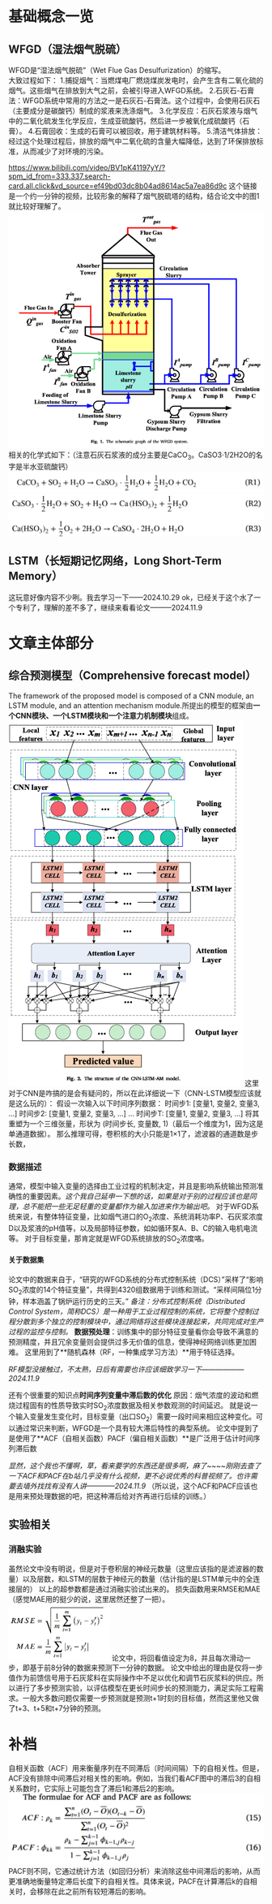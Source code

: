 # 基础概念一览
## WFGD（湿法烟气脱硫）
WFGD是“湿法烟气脱硫”（Wet Flue Gas Desulfurization）的缩写。  
大致过程如下：
1.捕捉烟气：当燃煤电厂燃烧煤炭发电时，会产生含有二氧化硫的烟气。这些烟气在排放到大气之前，会被引导进入WFGD系统。
2.石灰石-石膏法：WFGD系统中常用的方法之一是石灰石-石膏法。这个过程中，会使用石灰石（主要成分是碳酸钙）制成的浆液来洗涤烟气。
3.化学反应：石灰石浆液与烟气中的二氧化硫发生化学反应，生成亚硫酸钙，然后进一步被氧化成硫酸钙（石膏）。
4.石膏回收：生成的石膏可以被回收，用于建筑材料等。
5.清洁气体排放：经过这个处理过程后，排放的烟气中二氧化硫的含量大幅降低，达到了环保排放标准，从而减少了对环境的污染。

https://www.bilibili.com/video/BV1pK41197yY/?spm_id_from=333.337.search-card.all.click&vd_source=ef49bd03dc8b04ad8614ac5a7ea86d9c
这个链接是一个约一分钟的视频，比较形象的解释了烟气脱硫塔的结构，结合论文中的图1就比较好理解了。
![alt text](image.png)
相关的化学式如下：（注意石灰石浆液的成分主要是CaCO<sub>3</sub>。CaSO3·1/2H2O的名字是半水亚硫酸钙）
![alt text](image-1.png)
![alt text](image-2.png)

## LSTM（长短期记忆网络，Long Short-Term Memory）
这玩意好像内容不少咧。我去学习一下——2024.10.29
ok，已经关于这个水了一个专利了，理解的差不多了，继续来看看论文———2024.11.9

# 文章主体部分
## 综合预测模型（Comprehensive forecast model）
The framework of the proposed model is composed of a CNN module, an LSTM module, and an attention mechanism module.所提出的模型的框架由**一个CNN模块、一个LSTM模块和一个注意力机制模块**组成。
![alt text](1731123300954.png)
这里对于CNN是咋搞的是会有疑问的，所以在此详细说一下（CNN-LSTM模型应该就是这么玩的）：
假设一次输入以下时间序列数据：
时间步1: [变量1, 变量2, 变量3, ...]
时间步2: [变量1, 变量2, 变量3, ...]
...
时间步T: [变量1, 变量2, 变量3, ...]
将其重塑为一个三维张量，形状为 (时间步长, 变量数, 1)（最后一个维度为1，因为这是单通道数据）。
那么推理可得，卷积核的大小只能是1×1了，滤波器的通道数是步长数，
### 数据描述
通常，模型中输入变量的选择由工业过程的机制决定，并且是影响系统输出预测准确性的重要因素。*这个我自己延申一下想的话，如果是对于别的过程应该也是同理，总不能把一些无足轻重的变量都作为输入加进来作为输出吧。*
对于WFGD系统来说，有整体特征变量，比如烟气进口的O<sub>2</sub>浓度、系统消耗功率P、石灰浆浓度D以及浆液的pH值等，以及局部特征参数，如如循环泵A、B、C的输入电机电流等。
对于目标变量，那肯定就是WFGD系统排放的SO<sub>2</sub>浓度咯。

#### 关于数据集
论文中的数据来自于，“研究的WFGD系统的分布式控制系统（DCS）”采样了“影响SO<sub>2</sub>浓度的14个特征变量”，共得到4320组数据用于训练和测试。“采样间隔位1分钟，样本涵盖了锅炉运行历史的三天。”
*备注：分布式控制系统（Distributed Control System，简称DCS）是一种用于工业过程控制的系统，它将整个控制过程分散到多个独立的控制模块中，通过网络将这些模块连接起来，共同完成对生产过程的监控与控制。*
**数据预处理**：训练集中的部分特征变量看你会导致不满意的预测精度，并且冗余变量则会提供过多无价值的信息，使得神经网络训练更加困难。
这里用到了**随机森林（RF，一种集成学习方法）**用于特征选择。

*RF模型没接触过，不太熟，日后有需要也许应该细致学习一下——————2024.11.9*

还有个很重要的知识点**时间序列变量中滞后数的优化**
原因：烟气浓度的波动和燃烧过程固有的性质导致实时SO<sub>2</sub>浓度数据及相关参数观测的时间延迟。
就是说一个输入变量发生变化时，目标变量（出口SO<sub>2</sub>）需要一段时间来相应这种变化。可以通过常识来判断，WFGD是一个具有较大滞后特性的典型系统。
论文中提到了是使用了**ACF（自相关函数）PACF（偏自相关函数）**是广泛用于估计时间序列滞后数

*显然，这个我也不懂啊，草，看来要学的东西还是很多啊，麻了~~~~刚刚去查了一下ACF和PACF在b站几乎没有什么视频，更不必说优秀的科普视频了。也许需要去墙外找找有没有人讲————2024.11.9*
（所以说，这个ACF和PACF应该也是用来预处理数据的吧，把这种滞后给对齐再进行后续的训练。）

## 实验相关
### 消融实验
虽然论文中没有明说，但是对于卷积层的神经元数量（这里应该指的是滤波器的数量）以及层数，和LSTM的层数于神经元的数量（估计指的是LSTM单元中的全连接层的）
以上的超参数都是通过消融实验试出来的。
损失函数用来RMSE和MAE（感觉MAE用的挺少的说，这里居然还整了一把）。
<img src="image-3.png" alt="alt text" width="200" />
论文中，将回看值设定为8，并且每次滑动一步，即基于前8分钟的数据来预测下一分钟的数据。
论文中给出的理由是仅将一步值作为前馈信号用于石灰浆料在实际操作中不足以优化和调节石灰浆料的供应。所以进行了多步预测实验，以评估模型在更长时间步长的预测能力，满足实际工程需求。一般大多数问题仅需要一步预测就是预测t+1时刻的目标值，然而这里他又做了t+3、t+5和t+7分钟的预测。


# 补档
自相关函数（ACF）用来衡量序列在不同滞后（时间间隔）下的自相关性。但是，ACF没有排除中间滞后对相关性的影响。例如，当我们看ACF图中的滞后3的自相关系数时，它实际上可能包含了滞后1和滞后2的影响。
![alt text](image-4.png)
PACF则不同，它通过统计方法（如回归分析）来消除这些中间滞后的影响，从而更准确地衡量特定滞后长度下的自相关性。具体来说，PACF在计算滞后k的自相关时，会移除在此之前所有较短滞后的影响。

